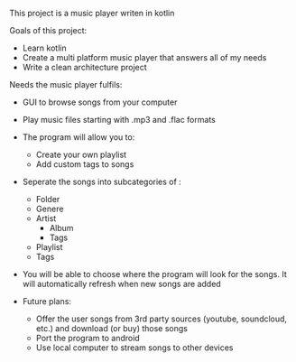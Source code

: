 This project is a music player writen in kotlin

Goals of this project:
* Learn kotlin
* Create a multi platform music player that answers all of my needs
* Write a clean architecture project

Needs the music player fulfils:
* GUI to browse songs from your computer
* Play music files starting with .mp3 and .flac formats
* The program will allow you to:
    * Create your own playlist
    * Add custom tags to songs
* Seperate the songs into subcategories of : 
    * Folder
    * Genere
    * Artist
        * Album
        * Tags
    * Playlist
    * Tags

* You will be able to choose where the program will look for the songs.     It will automatically refresh when new songs are added

* Future plans:
    * Offer the user songs from 3rd party sources (youtube, soundcloud, etc.) and download (or buy) those songs
    * Port the program to android
    * Use local computer to stream songs to other devices